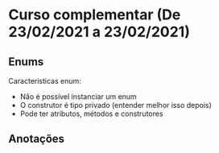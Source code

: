 # Curso complementar (De 23/02/2021 a 23/02/2021)

## Enums

Caracteristicas enum: 

+ Nâo é possível instanciar um enum
+ O construtor é tipo privado (entender melhor isso depois)
+ Pode ter atributos, métodos e construtores

## Anotações